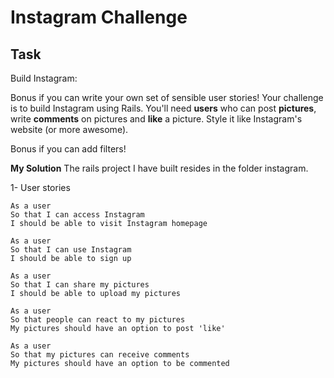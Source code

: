 Instagram Challenge
===================

Task
-----
Build Instagram:

Bonus if you can write your own set of sensible user stories!
Your challenge is to build Instagram using Rails. You'll need **users** who can post **pictures**, write **comments** on pictures and **like** a picture. Style it like Instagram's website (or more awesome).

Bonus if you can add filters!

**My Solution**
The rails project I have built resides in the folder instagram.

1- User stories

```
As a user
So that I can access Instagram
I should be able to visit Instagram homepage

As a user
So that I can use Instagram
I should be able to sign up

As a user
So that I can share my pictures
I should be able to upload my pictures

As a user
So that people can react to my pictures
My pictures should have an option to post 'like'

As a user
So that my pictures can receive comments
My pictures should have an option to be commented
```

